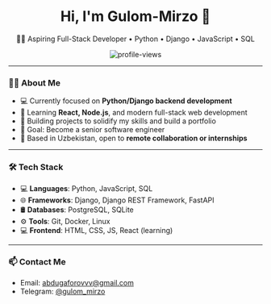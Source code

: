 <h1 align="center">Hi, I'm Gulom-Mirzo 👋</h1>
<p align="center">
  🧑‍💻 Aspiring Full-Stack Developer • Python • Django • JavaScript • SQL  
</p>

<p align="center">
  <img src="https://komarev.com/ghpvc/?username=boobleeks&label=Profile+Views&color=0e75b6&style=flat" alt="profile-views" />
</p>

---

### 👨‍💻 About Me

- 💻 Currently focused on **Python/Django backend development**
- 🧠 Learning **React, Node.js**, and modern full-stack web development
- 🔨 Building projects to solidify my skills and build a portfolio
- 🎯 Goal: Become a senior software engineer
- 📍 Based in Uzbekistan, open to **remote collaboration or internships**

---

### 🛠️ Tech Stack

- 💻 **Languages**: Python, JavaScript, SQL  
- 🌐 **Frameworks**: Django, Django REST Framework, FastAPI  
- 🛢️ **Databases**: PostgreSQL, SQLite  
- ⚙️ **Tools**: Git, Docker, Linux  
- 💻 **Frontend**: HTML, CSS, JS, React (learning)  

---
### 📫 Contact Me

- Email: abdugaforovvv@gmail.com
- Telegram: [@gulom_mirzo](https://t.me/gulom_mirzo)

